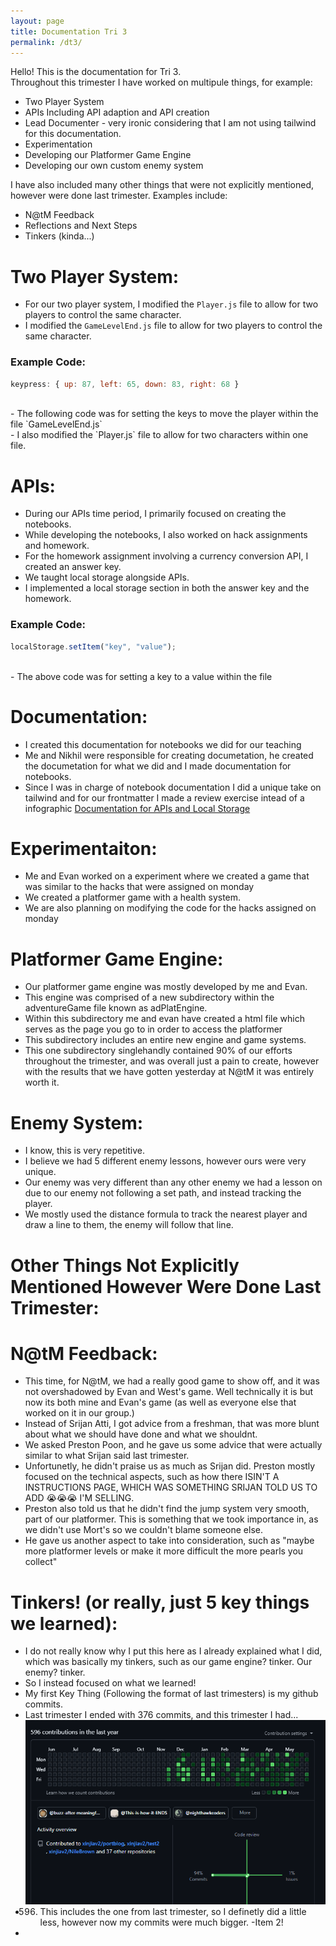 ```yaml
---
layout: page
title: Documentation Tri 3
permalink: /dt3/
---
```


Hello! This is the documentation for Tri 3. <br>
Throughout this trimester I have worked on multipule things, for example: <br>
 - Two Player System <br>
 - APIs Including API adaption and API creation <br>
 - Lead Documenter - very ironic considering that I am not using tailwind for this documentation. <br>
 - Experimentation <br>
 - Developing our Platformer Game Engine <br>
 - Developing our own custom enemy system <br>

I have also included many other things that were not explicitly mentioned, however were done last trimester. Examples include: <br>
 - N@tM Feedback <br>
 - Reflections and Next Steps <br>
 - Tinkers (kinda...) <br>

# Two Player System: <br>
 - For our two player system, I modified the `Player.js` file to allow for two players to control the same character. 
 - I modified the `GameLevelEnd.js` file to allow for two players to control the same character. <br>
### Example Code: <br>
```javascript
keypress: { up: 87, left: 65, down: 83, right: 68 }
```
<br>
 - The following code was for setting the keys to move the player within the file `GameLevelEnd.js` <br>
 - I also modified the `Player.js` file to allow for two characters within one file. <br>

# APIs: <br>
 - During our APIs time period, I primarily focused on creating the notebooks.<br>
 - While developing the notebooks, I also worked on hack assignments and homework.<br>
 - For the homework assignment involving a currency conversion API, I created an answer key.<br>
 - We taught local storage alongside APIs.<br>
 - I implemented a local storage section in both the answer key and the homework.<br>
### Example Code:
```javascript
localStorage.setItem("key", "value");
```
<br>
 - The above code was for setting a key to a value within the file <br>

# Documentation: <br>
 - I created this documentation for notebooks we did for our teaching <br>
 - Me and Nikhil were responsible for creating documetation, he created the documetation for what we did and I made documentation for notebooks. <br>
 - Since I was in charge of notebook documentation I did a unique take on tailwind and for our frontmatter I made a review exercise intead of a infographic
[Documentation for APIs and Local Storage](https://nighthawkcoders.github.io/portfolio_2025/csse/2025/04/24/CSSENOTEBOOKSDOCUMENTATION.html)

# Experimentaiton: <br>
 - Me and Evan worked on a experiment where we created a game that was similar to the hacks that were assigned on monday <br>
 - We created a platformer game with a health system. <br>
 - We are also planning on modifying the code for the hacks assigned on monday <br>

# Platformer Game Engine: <br>
 - Our platformer game engine was mostly developed by me and Evan. <br>
 - This engine was comprised of a new subdirectory within the adventureGame file known as adPlatEngine. <br>
 - Within this subdirectory me and evan have created a html file which serves as the page you go to in order to access the platformer <br>
 - This subdirectory includes an entire new engine and game systems. <br>
 - This one subdirectory singlehandly contained 90% of our efforts throughout the trimester, and was overall just a pain to create, however with the results that we have gotten yesterday at N@tM it was entirely worth it. <br>

# Enemy System: <br>
 - I know, this is very repetitive. <br>
 - I believe we had 5 different enemy lessons, however ours were very unique. <br>
 - Our enemy was very different than any other enemy we had a lesson on due to our enemy not following a set path, and instead tracking the player. <br>
 - We mostly used the distance formula to track the nearest player and draw a line to them, the enemy will follow that line. <br>

# Other Things Not Explicitly Mentioned However Were Done Last Trimester: <br>

# N@tM Feedback: <br>
 - This time, for N@tM, we had a really good game to show off, and it was not overshadowed by Evan and West's game. Well technically it is but now its both mine and Evan's game (as well as everyone else that worked on it in our group.) <br>
 - Instead of Srijan Atti, I got advice from a freshman, that was more blunt about what we should have done and what we shouldnt. <br>
 - We asked Preston Poon, and he gave us some advice that were actually similar to what Srijan said last trimester. <br>
 - Unfortunetly, he didn't praise us as much as Srijan did. Preston mostly focused on the technical aspects, such as how there ISIN'T A INSTRUCTIONS PAGE, WHICH WAS SOMETHING SRIJAN TOLD US TO ADD 😭😭😭 I'M SELLING. <br>
 - Preston also told us that he didn't find the jump system very smooth, part of our platformer. This is something that we took importance in, as we didn't use Mort's so we couldn't blame someone else. <br>
 - He gave us another aspect to take into consideration, such as "maybe more platformer levels or make it more difficult the more pearls you collect" <br>

# Tinkers! (or really, just 5 key things we learned): <br>
 - I do not really know why I put this here as I already explained what I did, which was basically my tinkers, such as our game engine? tinker. Our enemy? tinker.<br>
 - So I instead focused on what we learned!<br>
 - My first Key Thing (Following the format of last trimesters) is my github commits. <br>
 - Last trimester I ended with 376 commits, and this trimester I had... <br>
 ![very alt texting](comit2.png)
 - 596. This includes the one from last trimester, so I definetly did a little less, however now my commits were much bigger.
 -Item 2!
 - 
